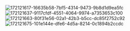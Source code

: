 ![172121617-16635b58-7bf5-4314-9473-9b8d1d9ea5fc](https://user-images.githubusercontent.com/119488639/205026214-220d7413-94cd-4c39-926e-60305b3df948.png)
![172121637-9117cfdf-4551-4064-9974-a7353653c100](https://user-images.githubusercontent.com/119488639/205026221-009743b8-3ea6-44a8-b206-729d12bd2978.png)
![172121663-80f31e56-02a1-42b3-b5cc-dc85f2752c92](https://user-images.githubusercontent.com/119488639/205026227-ec79be9e-9287-4189-9710-dcb90275b2f0.png)
![172121675-101e144e-dfe6-4d5a-8214-0c1894b2ccdc](https://user-images.githubusercontent.com/119488639/205026236-0e94375f-9770-47de-87f5-5531f9a47f3b.png)
